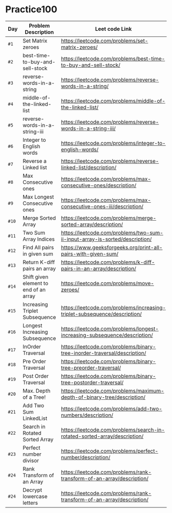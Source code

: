 # Practice100


| Day   | Problem Description                    | Leet code Link |
|-------|----------------------------------------| --- |
| `#1`  | Set Matrix zeroes                      | https://leetcode.com/problems/set-matrix-zeroes/ |
| `#2`  | best-time-to-buy-and-sell-stock        | https://leetcode.com/problems/best-time-to-buy-and-sell-stock/ |
| `#3`  | reverse-words-in-a-string              | https://leetcode.com/problems/reverse-words-in-a-string/ |
| `#4`  | middle-of-the-linked-list              | https://leetcode.com/problems/middle-of-the-linked-list/ |
| `#5`  | reverse-words-in-a-string-iii          | https://leetcode.com/problems/reverse-words-in-a-string-iii/ |
| `#6`  | Integer to English words               | https://leetcode.com/problems/integer-to-english-words/ |
| `#7`  | Reverse a Linked list                  | https://leetcode.com/problems/reverse-linked-list/description/ |
| `#8`  | Max Consecutive ones                   | https://leetcode.com/problems/max-consecutive-ones/description/ |
| `#9`  | Max Longest Consecutive ones           | https://leetcode.com/problems/max-consecutive-ones-iii/description/ |
| `#10` | Merge Sorted Array                     | https://leetcode.com/problems/merge-sorted-array/description/ |
| `#11` | Two Sum Array Indices                  | https://leetcode.com/problems/two-sum-ii-input-array-is-sorted/description/ |
| `#12` | Find All pairs in given sum            | https://www.geeksforgeeks.org/print-all-pairs-with-given-sum/ |
| `#13` | Return K-diff pairs an array           | https://leetcode.com/problems/k-diff-pairs-in-an-array/description/ |
| `#14` | Shift given element to end of an array | https://leetcode.com/problems/move-zeroes/ |
| `#15` | Increasing Triplet Subsequence         | https://leetcode.com/problems/increasing-triplet-subsequence/description/ |
| `#16` | Longest Increasing Subsequence         | https://leetcode.com/problems/longest-increasing-subsequence/description/ |
| `#17` | InOrder Traversal                      | https://leetcode.com/problems/binary-tree-inorder-traversal/description/ |
| `#18` | Pre Order Traversal                    | https://leetcode.com/problems/binary-tree-preorder-traversal/ |
| `#19` | Post Order Traversal                   | https://leetcode.com/problems/binary-tree-postorder-traversal/ |
| `#20` | Max. Depth of a Tree!                  | https://leetcode.com/problems/maximum-depth-of-binary-tree/description/ |
| `#21` | Add Two Sum LinkedList                 | https://leetcode.com/problems/add-two-numbers/description/ |
| `#22` | Search in Rotated Sorted Array         | https://leetcode.com/problems/search-in-rotated-sorted-array/description/ |
| `#23` | Perfect number divisor                 | https://leetcode.com/problems/perfect-number/description/ |
| `#24` | Rank Transform of an Array             | https://leetcode.com/problems/rank-transform-of-an-array/description/ |
| `#24` | Decrypt lowercase letters              | https://leetcode.com/problems/rank-transform-of-an-array/description/ |


